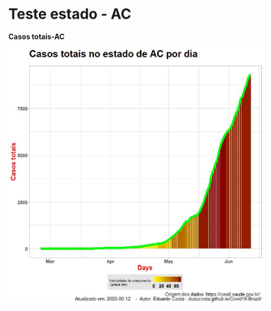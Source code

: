 # Teste estado - AC

__Casos totais-AC__

![](https://raw.githubusercontent.com/duducosta/Covid19-Brazil/master/TC/AC-TC-Completo.jpeg)

